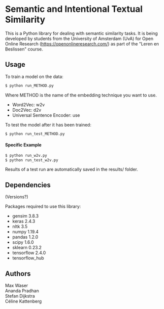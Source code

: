# Semantic and Intentional Textual Similarity

This is a Python library for dealing with semantic similarity tasks. It is being developed by students from the University of Amsterdam (UvA) for Open Online Research (https://openonlineresearch.com/) as part of the "Leren en Beslissen" course.

## Usage

To train a model on the data:
```bash
$ python run_METHOD.py
```
Where METHOD is the name of the embedding technique you want to use. 

- Word2Vec: w2v  
- Doc2Vec: d2v  
- Universal Sentence Encoder: use

To test the model after it has been trained:
```bash
$ python run_test_METHOD.py
```

#### Specific Example
```bash
$ python run_w2v.py
$ python run_test_w2v.py
```
Results of a test run are automatically saved in the results/ folder.

## Dependencies 
(Versions?)

Packages required to use this library:
- gensim 3.8.3
- keras 2.4.3
- nltk 3.5
- numpy 1.19.4
- pandas 1.2.0
- scipy 1.6.0
- sklearn 0.23.2
- tensorflow 2.4.0
- tensorflow_hub

## Authors

Max Waser  
Ananda Pradhan  
Stefan Dijkstra  
Céline Kattenberg
